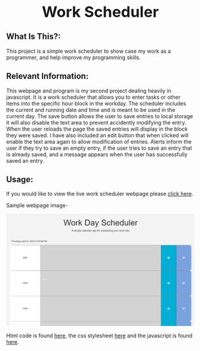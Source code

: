 <div align="center">

  <h1 style="font-size: 40px; font-weight: bold;">Work Scheduler</h1>

</div>

## What Is This?:

This project is a simple work scheduler to show case my work as a programmer, and help improve my programming skills. 

## Relevant Information:

This webpage and program is my second project dealing heavily in javascript. It is a work scheduler that allows you to enter tasks or other items into the specific hour block in the workday. The scheduler includes the current and running date and time and is meant to be used in the current day. The save button allows the user to save entries to local storage it will also disable the text area to prevent accidently modifying the entry. When the user reloads the page the saved entries will display in the block they were saved. I have also included an edit button that when clicked will enable the text area again to allow modification of entries. Alerts inform the user if they try to save an empty entry, if the user tries to save an entry that is already saved, and a message appears when the user has successfully saved an entry.

## Usage:

If you would like to view the live work scheduler webpage please [click here]( https://rikilega.github.io/work-scheduler/).

Sample webpage image-

<img src="assets\workscheduler.PNG" width="640px">

Html code is found [here](https://github.com/rikilega/work-scheduler/blob/main/index.html), the css stylesheet [here](https://github.com/rikilega/work-scheduler/blob/main/style.css) and the javascript is found [here](https://github.com/rikilega/work-scheduler/blob/main/scheduler.js).
